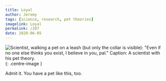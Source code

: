 ```yaml
---
title: Loyal
author: Jeremy
tags: [science, research, pet theories]
imagelink: Loyal
permalink: /287
date: 2020-06-05
---
```


![Scientist, walking a pet on a leash (but only the collar is visible): "Even if no one else thinks you exist, I believe in you, pal." Caption: A scientist with his pet theory.](https://res.cloudinary.com/dh3hm8pb7/image/upload/c_scale,q_auto:best,w_615/v1535842782/Handwaving/Published/Loyalty.png){: .centre-image }

Admit it. You have a pet like this, too.
